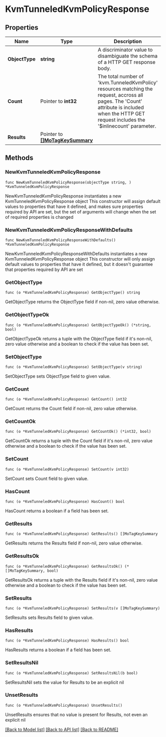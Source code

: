 # KvmTunneledKvmPolicyResponse

## Properties

Name | Type | Description | Notes
------------ | ------------- | ------------- | -------------
**ObjectType** | **string** | A discriminator value to disambiguate the schema of a HTTP GET response body. | 
**Count** | Pointer to **int32** | The total number of &#39;kvm.TunneledKvmPolicy&#39; resources matching the request, accross all pages. The &#39;Count&#39; attribute is included when the HTTP GET request includes the &#39;$inlinecount&#39; parameter. | [optional] 
**Results** | Pointer to [**[]MoTagKeySummary**](MoTagKeySummary.md) |  | [optional] 

## Methods

### NewKvmTunneledKvmPolicyResponse

`func NewKvmTunneledKvmPolicyResponse(objectType string, ) *KvmTunneledKvmPolicyResponse`

NewKvmTunneledKvmPolicyResponse instantiates a new KvmTunneledKvmPolicyResponse object
This constructor will assign default values to properties that have it defined,
and makes sure properties required by API are set, but the set of arguments
will change when the set of required properties is changed

### NewKvmTunneledKvmPolicyResponseWithDefaults

`func NewKvmTunneledKvmPolicyResponseWithDefaults() *KvmTunneledKvmPolicyResponse`

NewKvmTunneledKvmPolicyResponseWithDefaults instantiates a new KvmTunneledKvmPolicyResponse object
This constructor will only assign default values to properties that have it defined,
but it doesn't guarantee that properties required by API are set

### GetObjectType

`func (o *KvmTunneledKvmPolicyResponse) GetObjectType() string`

GetObjectType returns the ObjectType field if non-nil, zero value otherwise.

### GetObjectTypeOk

`func (o *KvmTunneledKvmPolicyResponse) GetObjectTypeOk() (*string, bool)`

GetObjectTypeOk returns a tuple with the ObjectType field if it's non-nil, zero value otherwise
and a boolean to check if the value has been set.

### SetObjectType

`func (o *KvmTunneledKvmPolicyResponse) SetObjectType(v string)`

SetObjectType sets ObjectType field to given value.


### GetCount

`func (o *KvmTunneledKvmPolicyResponse) GetCount() int32`

GetCount returns the Count field if non-nil, zero value otherwise.

### GetCountOk

`func (o *KvmTunneledKvmPolicyResponse) GetCountOk() (*int32, bool)`

GetCountOk returns a tuple with the Count field if it's non-nil, zero value otherwise
and a boolean to check if the value has been set.

### SetCount

`func (o *KvmTunneledKvmPolicyResponse) SetCount(v int32)`

SetCount sets Count field to given value.

### HasCount

`func (o *KvmTunneledKvmPolicyResponse) HasCount() bool`

HasCount returns a boolean if a field has been set.

### GetResults

`func (o *KvmTunneledKvmPolicyResponse) GetResults() []MoTagKeySummary`

GetResults returns the Results field if non-nil, zero value otherwise.

### GetResultsOk

`func (o *KvmTunneledKvmPolicyResponse) GetResultsOk() (*[]MoTagKeySummary, bool)`

GetResultsOk returns a tuple with the Results field if it's non-nil, zero value otherwise
and a boolean to check if the value has been set.

### SetResults

`func (o *KvmTunneledKvmPolicyResponse) SetResults(v []MoTagKeySummary)`

SetResults sets Results field to given value.

### HasResults

`func (o *KvmTunneledKvmPolicyResponse) HasResults() bool`

HasResults returns a boolean if a field has been set.

### SetResultsNil

`func (o *KvmTunneledKvmPolicyResponse) SetResultsNil(b bool)`

 SetResultsNil sets the value for Results to be an explicit nil

### UnsetResults
`func (o *KvmTunneledKvmPolicyResponse) UnsetResults()`

UnsetResults ensures that no value is present for Results, not even an explicit nil

[[Back to Model list]](../README.md#documentation-for-models) [[Back to API list]](../README.md#documentation-for-api-endpoints) [[Back to README]](../README.md)



